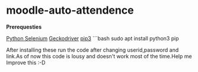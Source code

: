 # moodle-auto-attendence

**Prerequesties**

[Python Selenium](https://pypi.org/project/selenium/)
[Geckodriver](https://github.com/mozilla/geckodriver/releases)
[pip3]() ```bash sudo apt install python3 pip

After installing these run the code after changing userid,password and link.As of now this code is lousy and doesn't work most of the time.Help me Improve this :-D
